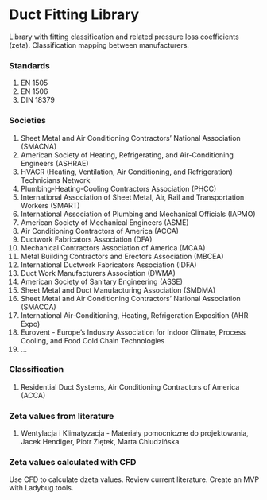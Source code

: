 # Duct Fitting Library
Library with fitting classification and related pressure loss coefficients (zeta). Classification mapping between manufacturers. 


### Standards
1. EN 1505 
2. EN 1506
3. DIN 18379

### Societies
1. Sheet Metal and Air Conditioning Contractors’ National Association (SMACNA)
2. American Society of Heating, Refrigerating, and Air-Conditioning Engineers (ASHRAE)
3. HVACR (Heating, Ventilation, Air Conditioning, and Refrigeration) Technicians Network
4. Plumbing-Heating-Cooling Contractors Association (PHCC)
5. International Association of Sheet Metal, Air, Rail and Transportation Workers (SMART)
6. International Association of Plumbing and Mechanical Officials (IAPMO)
7. American Society of Mechanical Engineers (ASME)
8. Air Conditioning Contractors of America (ACCA)
9. Ductwork Fabricators Association (DFA)
10. Mechanical Contractors Association of America (MCAA)
11. Metal Building Contractors and Erectors Association (MBCEA)
12. International Ductwork Fabricators Association (IDFA)
13. Duct Work Manufacturers Association (DWMA)
14. American Society of Sanitary Engineering (ASSE)
15. Sheet Metal and Duct Manufacturing Association (SMDMA)
16. Sheet Metal and Air Conditioning Contractors’ National Association (SMACCA)
17. International Air-Conditioning, Heating, Refrigeration Exposition (AHR Expo)
18. Eurovent - Europe’s Industry Association for Indoor Climate, Process Cooling, and Food Cold Chain Technologies
19. ...

### Classification

1. Residential Duct Systems, Air Conditioning Contractors of America (ACCA)


### Zeta values from literature
1. Wentylacja i Klimatyzacja - Materiały pomocniczne do projektowania, Jacek Hendiger, Piotr Ziętek, Marta Chludzińska


### Zeta values calculated with CFD
Use CFD to calculate dzeta values. 
Review current literature.
Create an MVP with Ladybug tools.